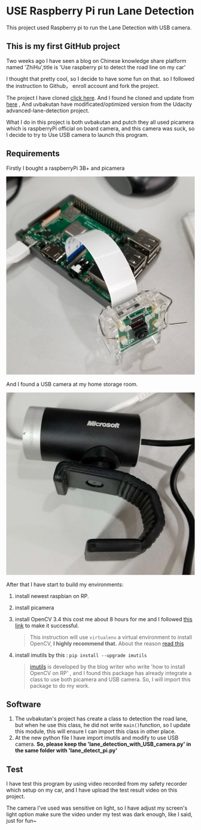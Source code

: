 # USE Raspberry Pi run Lane Detection
This project used Raspberry pi to run the Lane Detection with USB camera.
## This is my first GitHub project
Two weeks ago I have seen a blog on Chinese knowledge share platform named 'ZhiHu',title is 'Use raspberry pi to detect the road line on my car'

I thought that pretty cool, so I decide to have some fun on that. so I followed the instruction to Github， enroll account and fork the project.

The project I have cloned [click here](https://github.com/putcn/lane-detection-raspberry-pi). And I found he cloned and update from [here](https://github.com/uvbakutan/lane-detection-raspberry-pi)
, And uvbakutan have modificated/optimized version from the Udacity advanced-lane-detection project.

What I do in this project is both uvbakutan and putch
they all used picamera which is raspberryPi official on board camera, and this camera was suck, so I decide to try to Use USB camera to launch this program.


## Requirements
Firstly I bought a raspberryPi 3B+ and picamera 

![image](https://github.com/zhangcunxi/USE-Raspberry-Pi-run-Lane-Detection/blob/master/RaspberryPi.png)

And I found a USB camera at my home storage room.

![image](https://github.com/zhangcunxi/USE-Raspberry-Pi-run-Lane-Detection/blob/master/USBCamera.png)

After that I have start to build my environments:

1. install newest raspbian on RP.
2. install picamera
3. install OpenCV 3.4 this cost me about 8 hours for me and I followed [this link](https://www.pyimagesearch.com/2017/09/04/raspbian-stretch-install-opencv-3-python-on-your-raspberry-pi/) to make it successful. 

	>This instruction will use `virtualenv` a virtual environment  to install OpenCV,  **I highly recommend that.** About the reason [read this](https://realpython.com/python-virtual-environments-a-primer/)

4. install imutils by this : ```pip install --upgrade imutils```

	>[imutils](https://github.com/jrosebr1/imutils) is developed by the blog writer who write 'how to install OpenCV on RP' , and I found this package has already integrate a class to use both picamera and USB camera. So, I will import this package to do my work.

## Software

1. The uvbakutan's project has create a class to detection the road lane, but when he use this class, he did not write `main()`function, so I update this module, this will ensure I can import this class in other place.
2. At the new python file I have import imutils and modify to use USB camera.
**So, please keep the 'lane_detection_with_USB_camera.py' in the same folder with 'lane_detect_pi.py'**

## Test
I have test this program by using video recorded from my safety recorder which setup on my car, and I have upload the test result video on this project.

The camera I've used was sensitive on light, so I have adjust my screen's light option make sure the video under my test was dark enough, like I said, just for fun~

